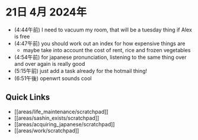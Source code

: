 # 21日 4月 2024年
- (4:44午前) I need to vacuum my room, that will be a tuesday thing if Alex is free
- (4:47午前) you should work out an index for how expensive things are
  - maybe take into account the cost of rent, rice and frozen vegetables
- (4:54午前) for japanese pronunciation, listening to the same thing over and over again is really good
- (5:15午前) just add a task already for the hotmail thing!
- (6:51午後) openwrt sounds cool








## Quick Links
- [[areas/life_maintenance/scratchpad]]
- [[areas/sashin_exists/scratchpad]]
- [[areas/acquiring_japanese/scratchpad]]
- [[areas/work/scratchpad]]
